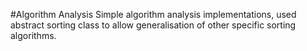 #Algorithm Analysis
Simple algorithm analysis implementations, used abstract sorting class to allow generalisation of other specific sorting algorithms.
